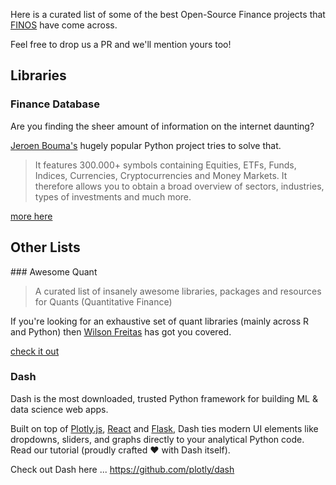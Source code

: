 Here is a curated list of some of the best Open-Source Finance projects that [FINOS](https://finos.org) have come across.

Feel free to drop us a PR and we'll mention yours too!

## Libraries

### Finance Database

Are you finding the sheer amount of information on the internet daunting?

[Jeroen Bouma's](https://github.com/JerBouma) hugely popular Python project tries to solve that.

> It features 300.000+ symbols containing Equities, ETFs, Funds, Indices, Currencies, Cryptocurrencies and Money Markets. It therefore allows you to obtain a broad overview of sectors, industries, types of investments and much more.

[more here](https://github.com/JerBouma/FinanceDatabase)

## Other Lists

### Awesome Quant

> A curated list of insanely awesome libraries, packages and resources for Quants (Quantitative Finance)

If you're looking for an exhaustive set of quant libraries (mainly across R and Python) then [Wilson Freitas](https://github.com/wilsonfreitas) has got you covered.

[check it out](https://github.com/wilsonfreitas/awesome-quant)

### Dash

Dash is the most downloaded, trusted Python framework for building ML & data science web apps.

Built on top of [Plotly.js](https://github.com/plotly/plotly.js), [React](https://reactjs.org/) and [Flask](https://palletsprojects.com/p/flask/), Dash ties modern UI elements like dropdowns, sliders, and graphs directly to your analytical Python code. Read our tutorial (proudly crafted ❤️ with Dash itself).

Check out Dash here ... https://github.com/plotly/dash
